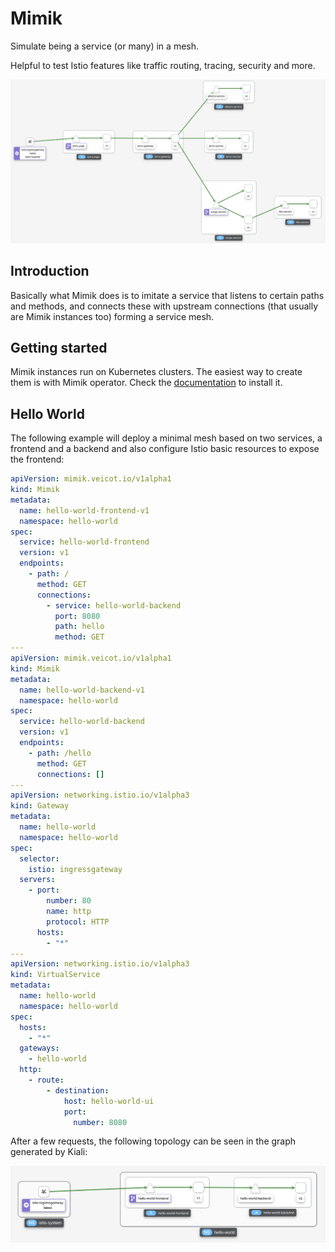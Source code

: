 # Mimik

Simulate being a service (or many) in a mesh.

Helpful to test Istio features like traffic routing, tracing, security and more. 

![ex1](ex1.png)

## Introduction

Basically what Mimik does is to imitate a service that listens to certain paths and methods, and connects these with upstream connections (that usually are Mimik instances too) forming a service mesh.

## Getting started

Mimik instances run on Kubernetes clusters. The easiest way to create them is with Mimik operator. Check the [documentation](https://github.com/leandroberetta/mimik-operator) to install it. 

## Hello World

The following example will deploy a minimal mesh based on two services, a frontend and a backend and also configure Istio basic resources to expose the frontend: 

```yaml
apiVersion: mimik.veicot.io/v1alpha1
kind: Mimik
metadata:
  name: hello-world-frontend-v1
  namespace: hello-world
spec:
  service: hello-world-frontend
  version: v1
  endpoints:
    - path: /
      method: GET
      connections:
        - service: hello-world-backend
          port: 8080
          path: hello
          method: GET
---      
apiVersion: mimik.veicot.io/v1alpha1
kind: Mimik
metadata:
  name: hello-world-backend-v1
  namespace: hello-world
spec:
  service: hello-world-backend
  version: v1
  endpoints:
    - path: /hello
      method: GET
      connections: []
---
apiVersion: networking.istio.io/v1alpha3
kind: Gateway
metadata:
  name: hello-world
  namespace: hello-world
spec:
  selector:
    istio: ingressgateway
  servers:
    - port:
        number: 80
        name: http
        protocol: HTTP
      hosts:
        - "*"
---
apiVersion: networking.istio.io/v1alpha3
kind: VirtualService
metadata:
  name: hello-world
  namespace: hello-world
spec:
  hosts:
    - "*"
  gateways:
    - hello-world
  http:
    - route:
        - destination:
            host: hello-world-ui
            port:
              number: 8080
```

After a few requests, the following topology can be seen in the graph generated by Kiali:

![ex2](ex2.png)
